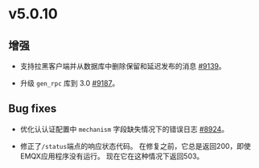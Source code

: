 # v5.0.10

## 增强

- 支持拉黑客户端并从数据库中删除保留和延迟发布的消息 [#9139](https://github.com/emqx/emqx/pull/9139)。

- 升级 `gen_rpc` 库到 3.0 [#9187](https://github.com/emqx/emqx/pull/9187)。

## Bug fixes

- 优化认认证配置中 `mechanism` 字段缺失情况下的错误日志 [#8924](https://github.com/emqx/emqx/pull/8924)。

- 修正了`/status`端点的响应状态代码。 在修复之前，它总是返回200，即使EMQX应用程序没有运行。 现在它在这种情况下返回503。
